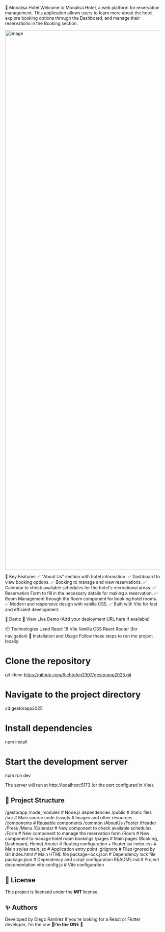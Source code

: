 🏨 Monalisa Hotel
Welcome to Monalisa Hotel, a web platform for reservation management. This application allows users to learn more about the hotel, explore booking options through the Dashboard, and manage their reservations in the Booking section.


<img width="1752" alt="image" src="https://github.com/user-attachments/assets/54d36f62-0caa-4996-9b74-e80fc713c6d0" />

🌟 Key Features
✅ "About Us" section with hotel information.
✅ Dashboard to view booking options.
✅ Booking to manage and view reservations.
✅ Calendar to check available schedules for the hotel's recreational areas.
✅ Reservation Form to fill in the necessary details for making a reservation.
✅ Room Management through the Room component for booking hotel rooms.
✅ Modern and responsive design with vanilla CSS.
✅ Built with Vite for fast and efficient development.

🚀 Demo
🔗 View Live Demo (Add your deployment URL here if available)

📦 Technologies Used
React 18
Vite
Vanilla CSS
React Router (for navigation)
🔧 Installation and Usage
Follow these steps to run the project locally:

# Clone the repository
git clone https://github.com/Richtofen2307/gestorapp2025.git

# Navigate to the project directory
cd gestorapp2025

# Install dependencies
npm install

# Start the development server
npm run dev

The server will run at http://localhost:5173 (or the port configured in Vite).

## 📂 Project Structure
/gestorapp /node_modules # Node.js dependencies /public # Static files /src # Main source code /assets # Images and other resources /components # Reusable components /common /AboutUs /Footer /Header /Press /Menu /Calendar # New component to check available schedules /Form # New component to manage the reservation form /Room # New component to manage hotel room bookings /pages # Main pages (Booking, Dashboard, Home) /router # Routing configuration + Router.jsx index.css # Main styles main.jsx # Application entry point .gitignore # Files ignored by Git index.html # Main HTML file package-lock.json # Dependency lock file package.json # Dependency and script configuration README.md # Project documentation vite.config.js # Vite configuration


## 📜 License

This project is licensed under the **MIT** license.

## ✨ Authors
Developed by Diego Ramirez
If you're looking for a React or Flutter developer, I'm the one 🚀**I'm the ONE** 🚀
